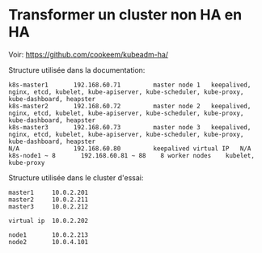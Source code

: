 # Transformer un cluster non HA en HA

Voir: https://github.com/cookeem/kubeadm-ha/

Structure utilisée dans la documentation:

    k8s-master1	      192.168.60.71	        master node 1	keepalived, nginx, etcd, kubelet, kube-apiserver, kube-scheduler, kube-proxy, kube-dashboard, heapster
    k8s-master2	      192.168.60.72	        master node 2	keepalived, nginx, etcd, kubelet, kube-apiserver, kube-scheduler, kube-proxy, kube-dashboard, heapster
    k8s-master3	      192.168.60.73	        master node 3	keepalived, nginx, etcd, kubelet, kube-apiserver, kube-scheduler, kube-proxy, kube-dashboard, heapster
    N/A	              192.168.60.80	        keepalived virtual IP	N/A
    k8s-node1 ~ 8	    192.168.60.81 ~ 88	  8 worker nodes	kubelet, kube-proxy

Structure utilisée dans le cluster d'essai:

    master1     10.0.2.201
    master2     10.0.2.211
    master3     10.0.2.212
    
    virtual ip  10.0.2.202
       
    node1       10.0.2.213   
    node2       10.0.4.101         
